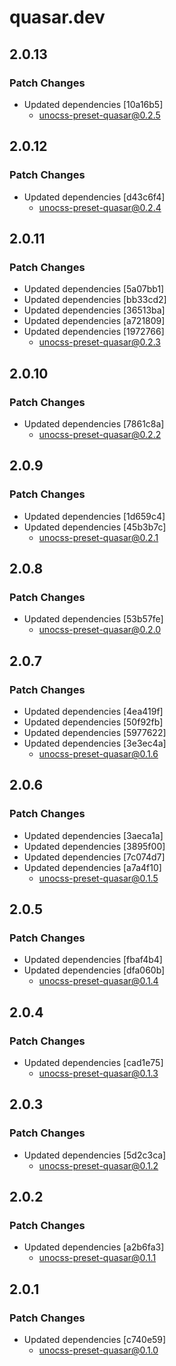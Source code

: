 # quasar.dev

## 2.0.13

### Patch Changes

- Updated dependencies [10a16b5]
  - unocss-preset-quasar@0.2.5

## 2.0.12

### Patch Changes

- Updated dependencies [d43c6f4]
  - unocss-preset-quasar@0.2.4

## 2.0.11

### Patch Changes

- Updated dependencies [5a07bb1]
- Updated dependencies [bb33cd2]
- Updated dependencies [36513ba]
- Updated dependencies [a721809]
- Updated dependencies [1972766]
  - unocss-preset-quasar@0.2.3

## 2.0.10

### Patch Changes

- Updated dependencies [7861c8a]
  - unocss-preset-quasar@0.2.2

## 2.0.9

### Patch Changes

- Updated dependencies [1d659c4]
- Updated dependencies [45b3b7c]
  - unocss-preset-quasar@0.2.1

## 2.0.8

### Patch Changes

- Updated dependencies [53b57fe]
  - unocss-preset-quasar@0.2.0

## 2.0.7

### Patch Changes

- Updated dependencies [4ea419f]
- Updated dependencies [50f92fb]
- Updated dependencies [5977622]
- Updated dependencies [3e3ec4a]
  - unocss-preset-quasar@0.1.6

## 2.0.6

### Patch Changes

- Updated dependencies [3aeca1a]
- Updated dependencies [3895f00]
- Updated dependencies [7c074d7]
- Updated dependencies [a7a4f10]
  - unocss-preset-quasar@0.1.5

## 2.0.5

### Patch Changes

- Updated dependencies [fbaf4b4]
- Updated dependencies [dfa060b]
  - unocss-preset-quasar@0.1.4

## 2.0.4

### Patch Changes

- Updated dependencies [cad1e75]
  - unocss-preset-quasar@0.1.3

## 2.0.3

### Patch Changes

- Updated dependencies [5d2c3ca]
  - unocss-preset-quasar@0.1.2

## 2.0.2

### Patch Changes

- Updated dependencies [a2b6fa3]
  - unocss-preset-quasar@0.1.1

## 2.0.1

### Patch Changes

- Updated dependencies [c740e59]
  - unocss-preset-quasar@0.1.0
